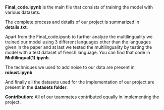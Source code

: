 
**Final_code.ipynb** is the main file that consists of training the model with various datasets.

The complete process and details of our project is summarized in **details.txt**.

Apart from the Final_code.ipynb to further analyze the multilinguality we trained our model using 3 different languages other 
than the languages given in the paper and at last we tested the multilinguality by testing the model with a test dataset of french language.
You can find that code in **Multilingual(1).ipynb**.

The techniques we used to add noise to our data are present in **robust.ipynb**.

And finally all the datasets used for the implementation of our project are present in the **datasets folder**.

**Contribution:**
All of our teammates contributed equally in implementing the project.
